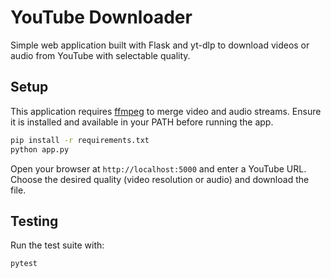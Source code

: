 # YouTube Downloader

Simple web application built with Flask and yt-dlp to download videos or audio from YouTube with selectable quality.

## Setup

This application requires [ffmpeg](https://ffmpeg.org) to merge video and audio streams.
Ensure it is installed and available in your PATH before running the app.

```bash
pip install -r requirements.txt
python app.py
```

Open your browser at `http://localhost:5000` and enter a YouTube URL. Choose the desired quality (video resolution or audio) and download the file.

## Testing

Run the test suite with:

```bash
pytest
```
